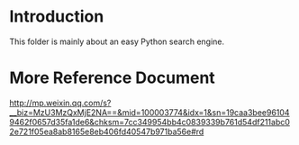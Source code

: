 # Introduction
This folder is mainly about an easy Python search engine.

# More Reference Document
http://mp.weixin.qq.com/s?__biz=MzU3MzQxMjE2NA==&mid=100003774&idx=1&sn=19caa3bee961049462f0657d35fa1de6&chksm=7cc349954bb4c0839339b761d54df211abc02e721f05ea8ab8165e8eb406fd40547b971ba56e#rd
